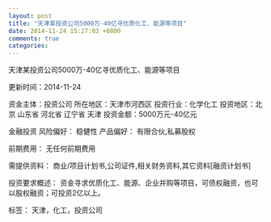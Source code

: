 ```yaml
---
layout: post
title: "天津某投资公司5000万-40亿寻优质化工、能源等项目"
date: 2014-11-24 15:27:03 +0800
comments: true
categories: 
---
```

天津某投资公司5000万-40亿寻优质化工、能源等项目



更新时间：2014-11-24

资金主体：投资公司
所在地区：天津市河西区
投资行业：化学化工
投资地区：北京 山东省 河北省 辽宁省 天津
投资金额：5000万元-40亿元

金融投资
风险偏好：
                            稳健性 
                                                                                产品偏好：
                            有限合伙,私募股权

前期费用：
无任何前期费用

需提供资料：
商业/项目计划书,公司证件,相关财务资料,其它资料[融资计划书]

投资要求概述：
资金寻求优质化工、能源、企业并购等项目，可债权融资，也可以股权融资；可投资2亿以上。

标签：
天津，化工，投资公司


